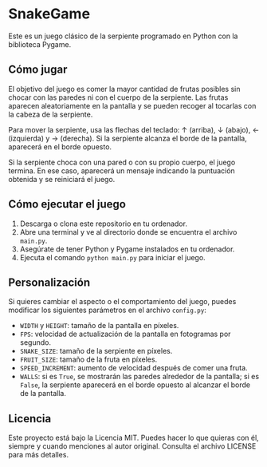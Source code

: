 # SnakeGame

Este es un juego clásico de la serpiente programado en Python con la biblioteca Pygame.

## Cómo jugar

El objetivo del juego es comer la mayor cantidad de frutas posibles sin chocar con las paredes ni con el cuerpo de la serpiente. Las frutas aparecen aleatoriamente en la pantalla y se pueden recoger al tocarlas con la cabeza de la serpiente.

Para mover la serpiente, usa las flechas del teclado: ↑ (arriba), ↓ (abajo), ← (izquierda) y → (derecha). Si la serpiente alcanza el borde de la pantalla, aparecerá en el borde opuesto.

Si la serpiente choca con una pared o con su propio cuerpo, el juego termina. En ese caso, aparecerá un mensaje indicando la puntuación obtenida y se reiniciará el juego.

## Cómo ejecutar el juego

1. Descarga o clona este repositorio en tu ordenador.
2. Abre una terminal y ve al directorio donde se encuentra el archivo `main.py`.
3. Asegúrate de tener Python y Pygame instalados en tu ordenador.
4. Ejecuta el comando `python main.py` para iniciar el juego.

## Personalización

Si quieres cambiar el aspecto o el comportamiento del juego, puedes modificar los siguientes parámetros en el archivo `config.py`:

- `WIDTH` y `HEIGHT`: tamaño de la pantalla en píxeles.
- `FPS`: velocidad de actualización de la pantalla en fotogramas por segundo.
- `SNAKE_SIZE`: tamaño de la serpiente en píxeles.
- `FRUIT_SIZE`: tamaño de la fruta en píxeles.
- `SPEED_INCREMENT`: aumento de velocidad después de comer una fruta.
- `WALLS`: si es `True`, se mostrarán las paredes alrededor de la pantalla; si es `False`, la serpiente aparecerá en el borde opuesto al alcanzar el borde de la pantalla.

## Licencia

Este proyecto está bajo la Licencia MIT. Puedes hacer lo que quieras con él, siempre y cuando menciones al autor original. Consulta el archivo LICENSE para más detalles.
